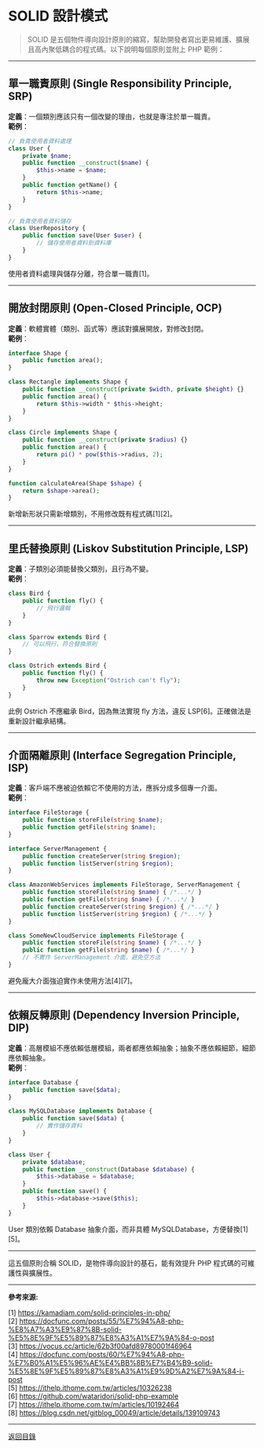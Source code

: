 # SOLID 設計模式

> SOLID 是五個物件導向設計原則的縮寫，幫助開發者寫出更易維護、擴展且高內聚低耦合的程式碼。以下說明每個原則並附上 PHP 範例：

---

## 單一職責原則 (Single Responsibility Principle, SRP)

**定義**：一個類別應該只有一個改變的理由，也就是專注於單一職責。  
**範例**：

```php
// 負責使用者資料處理
class User {
    private $name;
    public function __construct($name) {
        $this->name = $name;
    }
    public function getName() {
        return $this->name;
    }
}

// 負責使用者資料儲存
class UserRepository {
    public function save(User $user) {
        // 儲存使用者資料到資料庫
    }
}
```

使用者資料處理與儲存分離，符合單一職責[1]。

---

## 開放封閉原則 (Open-Closed Principle, OCP)

**定義**：軟體實體（類別、函式等）應該對擴展開放，對修改封閉。  
**範例**：

```php
interface Shape {
    public function area();
}

class Rectangle implements Shape {
    public function __construct(private $width, private $height) {}
    public function area() {
        return $this->width * $this->height;
    }
}

class Circle implements Shape {
    public function __construct(private $radius) {}
    public function area() {
        return pi() * pow($this->radius, 2);
    }
}

function calculateArea(Shape $shape) {
    return $shape->area();
}
```

新增新形狀只需新增類別，不用修改既有程式碼[1][2]。

---

## 里氏替換原則 (Liskov Substitution Principle, LSP)

**定義**：子類別必須能替換父類別，且行為不變。  
**範例**：

```php
class Bird {
    public function fly() {
        // 飛行邏輯
    }
}

class Sparrow extends Bird {
    // 可以飛行，符合替換原則
}

class Ostrich extends Bird {
    public function fly() {
        throw new Exception("Ostrich can't fly");
    }
}
```

此例 Ostrich 不應繼承 Bird，因為無法實現 fly 方法，違反 LSP[6]。正確做法是重新設計繼承結構。

---

## 介面隔離原則 (Interface Segregation Principle, ISP)

**定義**：客戶端不應被迫依賴它不使用的方法，應拆分成多個專一介面。  
**範例**：

```php
interface FileStorage {
    public function storeFile(string $name);
    public function getFile(string $name);
}

interface ServerManagement {
    public function createServer(string $region);
    public function listServer(string $region);
}

class AmazonWebServices implements FileStorage, ServerManagement {
    public function storeFile(string $name) { /*...*/ }
    public function getFile(string $name) { /*...*/ }
    public function createServer(string $region) { /*...*/ }
    public function listServer(string $region) { /*...*/ }
}

class SomeNewCloudService implements FileStorage {
    public function storeFile(string $name) { /*...*/ }
    public function getFile(string $name) { /*...*/ }
    // 不實作 ServerManagement 介面，避免空方法
}
```

避免龐大介面強迫實作未使用方法[4][7]。

---

## 依賴反轉原則 (Dependency Inversion Principle, DIP)

**定義**：高層模組不應依賴低層模組，兩者都應依賴抽象；抽象不應依賴細節，細節應依賴抽象。  
**範例**：

```php
interface Database {
    public function save($data);
}

class MySQLDatabase implements Database {
    public function save($data) {
        // 實作儲存資料
    }
}

class User {
    private $database;
    public function __construct(Database $database) {
        $this->database = $database;
    }
    public function save() {
        $this->database->save($this);
    }
}
```

User 類別依賴 Database 抽象介面，而非具體 MySQLDatabase，方便替換[1][5]。

---

這五個原則合稱 SOLID，是物件導向設計的基石，能有效提升 PHP 程式碼的可維護性與擴展性。

---

**參考來源:**

[1] https://kamadiam.com/solid-principles-in-php/ \
[2] https://docfunc.com/posts/55/%E7%94%A8-php-%E8%A7%A3%E9%87%8B-solid-%E5%8E%9F%E5%89%87%E8%A3%A1%E7%9A%84-o-post \
[3] https://vocus.cc/article/62b3f00afd89780001f46964 \
[4] https://docfunc.com/posts/60/%E7%94%A8-php-%E7%B0%A1%E5%96%AE%E4%BB%8B%E7%B4%B9-solid-%E5%8E%9F%E5%89%87%E8%A3%A1%E9%9D%A2%E7%9A%84-i-post \
[5] https://ithelp.ithome.com.tw/articles/10326238 \
[6] https://github.com/wataridori/solid-php-example \
[7] https://ithelp.ithome.com.tw/m/articles/10192464 \
[8] https://blog.csdn.net/gitblog_00049/article/details/139109743

---

[返回目錄](./../README.md)
